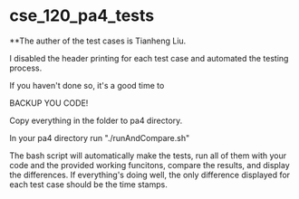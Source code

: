 # cse_120_pa4_tests

**The auther of the test cases is Tianheng Liu.

I disabled the header printing for each test case
and automated the testing process.

If you haven't done so, it's a good time to

BACKUP YOU CODE!

Copy everything in the folder to pa4 directory.

In your pa4 directory run "./runAndCompare.sh"

The bash script will automatically make the tests,
run all of them with your code and the provided
working funcitons, compare the results, and display
the differences. If everything's doing well, the
only difference displayed for each test case should
be the time stamps.
